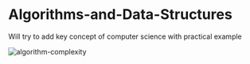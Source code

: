 # Algorithms-and-Data-Structures

Will try to add key concept of computer science with practical example

![algorithm-complexity](https://imgur.com/xgKjTyt)

